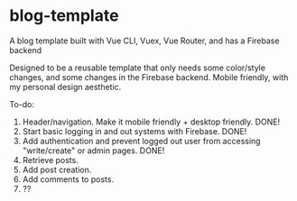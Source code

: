 # blog-template

A blog template built with Vue CLI, Vuex, Vue Router, and has a Firebase backend

Designed to be a reusable template that only needs some color/style changes, and some changes in the Firebase backend. Mobile friendly, with my personal design aesthetic.

To-do:

1. Header/navigation. Make it mobile friendly + desktop friendly. DONE!
2. Start basic logging in and out systems with Firebase. DONE!
3. Add authentication and prevent logged out user from accessing "write/create" or admin pages. DONE!
4. Retrieve posts.
5. Add post creation.
6. Add comments to posts.
7. ??
